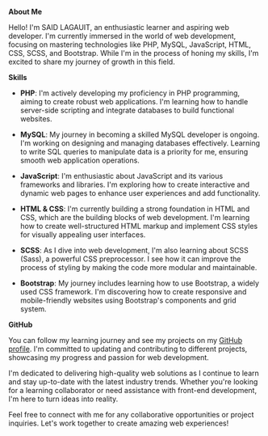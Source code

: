 **About Me**

Hello! I'm SAID LAGAUIT, an enthusiastic learner and aspiring web developer. I'm currently immersed in the world of web development, focusing on mastering technologies like PHP, MySQL, JavaScript, HTML, CSS, SCSS, and Bootstrap. While I'm in the process of honing my skills, I'm excited to share my journey of growth in this field.

**Skills**

- **PHP**: I'm actively developing my proficiency in PHP programming, aiming to create robust web applications. I'm learning how to handle server-side scripting and integrate databases to build functional websites.

- **MySQL**: My journey in becoming a skilled MySQL developer is ongoing. I'm working on designing and managing databases effectively. Learning to write SQL queries to manipulate data is a priority for me, ensuring smooth web application operations.

- **JavaScript**: I'm enthusiastic about JavaScript and its various frameworks and libraries. I'm exploring how to create interactive and dynamic web pages to enhance user experiences and add functionality.

- **HTML & CSS**: I'm currently building a strong foundation in HTML and CSS, which are the building blocks of web development. I'm learning how to create well-structured HTML markup and implement CSS styles for visually appealing user interfaces.

- **SCSS**: As I dive into web development, I'm also learning about SCSS (Sass), a powerful CSS preprocessor. I see how it can improve the process of styling by making the code more modular and maintainable.

- **Bootstrap**: My journey includes learning how to use Bootstrap, a widely used CSS framework. I'm discovering how to create responsive and mobile-friendly websites using Bootstrap's components and grid system.

**GitHub**

You can follow my learning journey and see my projects on my [GitHub profile](https://github.com/saidlagauit?tab=repositories). I'm committed to updating and contributing to different projects, showcasing my progress and passion for web development.

I'm dedicated to delivering high-quality web solutions as I continue to learn and stay up-to-date with the latest industry trends. Whether you're looking for a learning collaborator or need assistance with front-end development, I'm here to turn ideas into reality.

Feel free to connect with me for any collaborative opportunities or project inquiries. Let's work together to create amazing web experiences!
